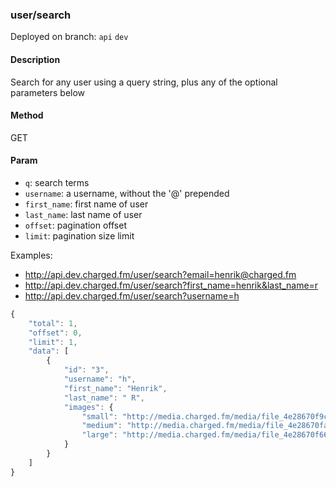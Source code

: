 ### **user/search**

Deployed on branch: `api` `dev`

#### **Description**

Search for any user using a query string, plus any of the optional parameters below

#### **Method**

GET

#### **Param**

- `q`: search terms
- `username`: a username, without the '@' prepended 
- `first_name`: first name of user
- `last_name`: last name of user
- `offset`: pagination offset
- `limit`: pagination size limit

Examples:
* http://api.dev.charged.fm/user/search?email=henrik@charged.fm
* http://api.dev.charged.fm/user/search?first_name=henrik&last_name=r
* http://api.dev.charged.fm/user/search?username=h

```javascript
{
    "total": 1,
    "offset": 0,
    "limit": 1,
    "data": [
        {
            "id": "3",
            "username": "h",
            "first_name": "Henrik",
            "last_name": " R",
            "images": {
                "small": "http://media.charged.fm/media/file_4e28670f9c3bf.jpg",
                "medium": "http://media.charged.fm/media/file_4e28670fa2180.jpg",
                "large": "http://media.charged.fm/media/file_4e28670f66496.jpg"
            }
        }
    ]
}
```
